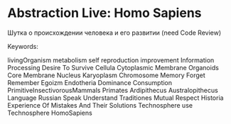 # Abstraction Live: Homo Sapiens
Шутка о происхождении человека и его развитии (need Code Review)


Keywords:

livingOrganism
metabolism
self reproduction
improvement
Information Processing
Desire To Survive
Cellula
Cytoplasmic Membrane
Organoids
Core
Membrane
Nucleus
Karyoplasm
Сhromosome
Memory
Forget
Remember
Egoizm
Endotheria
Dominance
Consumption
PrimitiveInsectivorousMammals
Primates
Ardipithecus
Australopithecus
Language Russian
Speak
Understand
Traditiones
Mutual Respect
Historia
Experience Of Mistakes And Their Solutions
Technosphere
use Technosphere
HomoSapiens

